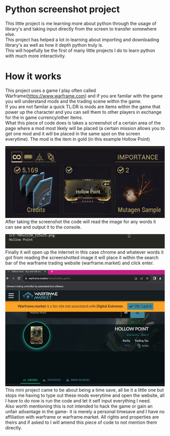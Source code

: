 # Python screenshot project

This little project is me learning more about python through the usage of library's and taking input directly from the screen to transfer somewhere else. 
<br/>
This project has helped a lot in learning about importing and downloading library's as well as how it depth python truly is.
<br/>
This will hopefully be the first of many little projects I do to learn python with much more interactivity. 

# How it works

This project uses a game I play often called Warframe(https://www.warframe.com) and if you are familar with the game you will understand mods and the trading scene within the game.
<br/>
If you are not familar a quick TL:DR is mods are items within the game that power up the character and you can sell them to other players in exchange for the in game currency/other items.
<br/>
What this piece of code does is takes a screenshot of a certain area of the page where a mod most likely will be placed (a certain mission allows you to get one mod and it will be placed in the same spot on the screen everytime). The mod is the item in gold (in this example Hollow Point)

![alt text](readme_resources/PictureOfWhereModsArePlaced.png)
<br/>
After taking the screenshot the code will read the image for any words it can see and output it to the console.

![alt text](readme_resources/OutputOfHollowPoint.png)
<br/>
Finally it will open up the internet in this case chrome and whatever words it got from reading the screenshotted image it will place it within the search bar of the warframe trading website (warframe.market) and click enter.

![alt text](readme_resources/HollowPointTransferToWebsite.png)
<br/>
This mini project came to be about being a time save, all be it a little one but stops me having to type out these mods everytime and open the website, all I have to do now is run the code and let it self input everything I need.
<br/>
Also worth mentioning this is not intended to hack the game or gain an unfair advantage in the game- it is merely a personal timesave and I have no affiliation with warframe or warframe.market. All rights and properties are theirs and if asked to I will amend this piece of code to not mention them directly. 

